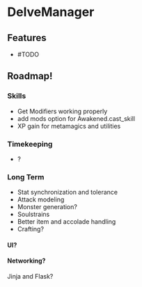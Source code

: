 # DelveManager

## Features
- #TODO
## Roadmap!
### Skills
- Get Modifiers working properly
 - add mods option for Awakened.cast_skill
 - XP gain for metamagics and utilities

### Timekeeping
- ?

### Long Term
- Stat synchronization and tolerance
- Attack modeling
- Monster generation?
- Soulstrains
- Better item and accolade handling
- Crafting?

#### UI?
#### Networking?
Jinja and Flask?